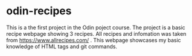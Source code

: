 # odin-recipes
This is a the first project in the Odin poject course. The project is a basic recipe webpage showing 3 recipes. All recipes and infomation was taken from https://www.allrecipes.com/ . This webpage showcases my basic knowledge of HTML tags and git commands.
